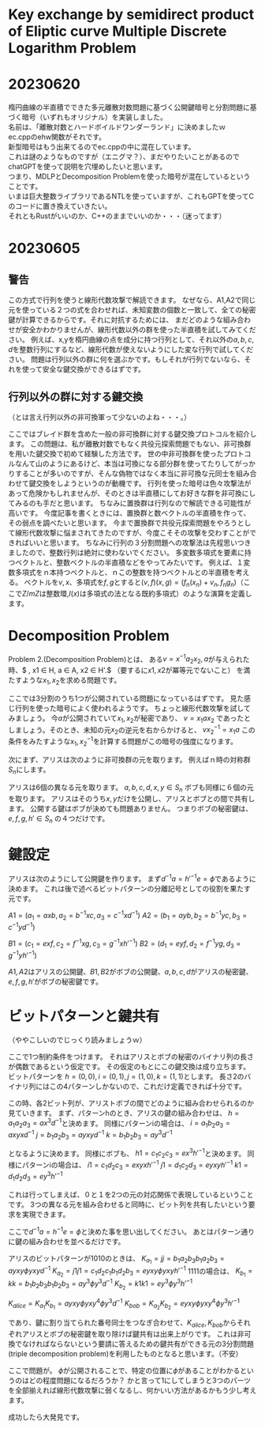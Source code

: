 # Key exchange by semidirect product of Eliptic curve Multiple Discrete Logarithm Problem

# 20230620
楕円曲線の半直積でできた多元離散対数問題に基づく公開鍵暗号と分割問題に基づく暗号（いずれもオリジナル）を実装しました。  
名前は、「離散対数とハードボイルドワンダーランド」に決めましたｗ  
ec.cppのehw関数がそれです。  
新型暗号はもう出来てるのでec.cppの中に混在しています。  
これは謎のようなものですが（エニグマ？）、まだやりたいことがあるのでchatGPTを使って説明を穴埋めしたいと思います。  
つまり、MDLPとDecomposition Problemを使った暗号が混在しているということです。  
いまは巨大整数ライブラリであるNTLを使っていますが、これもGPTを使ってCのコードに置き換えていきたい。  
それともRustがいいのか、C++のままでいいのか・・・（迷ってます）  

# 20230605
## 警告
この方式で行列を使うと線形代数攻撃で解読できます。
なぜなら、A1,A2で同じ元を使っている２つの式を合わせれば、未知変数の個数と一致して、全ての秘密鍵が計算できるからです。それに対抗するためには、
まだどのような組み合わせが安全かわかりませんが、線形代数以外の群を使った半直積を試してみてください。
例えば、x,yを楕円曲線の点を成分に持つ行列として、それ以外の$a,b,c,d$を整数行列にするなど、線形代数が使えないようにした変な行列で試してください。
問題は行列以外の群に何を選ぶかです。もしそれが行列でないなら、それを使って安全な鍵交換ができるはずです。

## 行列以外の群に対する鍵交換
（とは言え行列以外の非可換軍って少ないのよね・・・。）

ここではブレイド群を含めた一般の非可換群に対する鍵交換プロトコルを紹介します。
この問題は、私が離散対数でもなく共役元探索問題でもない、非可換群を用いた鍵交換で初めて経験した方法です。
世の中非可換群を使ったプロトコルなんて山のようにあるけど、本当は可換になる部分群を使ってたりしてがっかりすることが多いのですが、そんな偽物ではなく本当に非可換な元同士を組み合わせて鍵交換をしようというのが動機です。
行列を使った暗号は色々攻撃法があって危険かもしれませんが、そのときは半直積にしてお好きな群を非可換にしてみるのも手だと思います。
ちなみに置換群は行列なので解読できる可能性が高いです。
今度記事を書くときには、置換群と数ベクトルの半直積を作って、その弱点を調べたいと思います。
今まで置換群で共役元探索問題をやろうとして線形代数攻撃に悩まされてきたのですが、今度こそその攻撃を交わすことができればいいと思います。
ちなみに行列の３分割問題への攻撃法は先程思いつきましたので、整数行列は絶対に使わないでください。
多変数多項式を要素に持つベクトルと、整数ベクトルの半直積などをやってみたいです。
例えば、１変数多項式をｎ本持つベクトルと、ｎこの整数を持つベクトルとの半直積を考える。
ベクトルを$v,x$、多項式を$f,g$とすると$(v,f)(x,g)=(f_n(x_n)+v_n,f_ng_n)$（ここで$Z/mZ$は整数環,$I(x)$は多項式の法となる既約多項式）のような演算を定義します。

# Decomposition Problem

Problem 2.(Decomposition Problem)とは、 
ある$v = x^{-1}a_2x_2,a$が与えられた時、$ , x1 ∈ H, a ∈ A, x2 ∈ H'.$
（要するに$x1,x2$が冪等元でないこと）
を満たすような$x_1,x_2$を求める問題です。

ここでは3分割のうち1つが公開されている問題になっているはずです。
見た感じ行列を使った暗号によく使われるようです。
ちょっと線形代数攻撃を試してみましょう。
今$a$が公開されていて$x_1,x_2$が秘密であり、
$v=x_1ax_2$
であったとしましょう。そのとき、未知の元$x_2$の逆元を右からかけると、
$vx_2^{-1}=x_1a$
この条件をみたすような$x_1,x_2^{-1}$を計算する問題がこの暗号の強度になります。

次にまず、アリスは次のように非可換群の元を取ります。
例えばｎ時の対称群$S_n$にします。

アリスは6個の異なる元を取ります。
$a,b,c,d,x,y \in S_n$
ボブも同様に６個の元を取ります。
アリスはそのうち$x,y$だけを公開し、アリスとボブとの間で共有します。
公開する鍵はボブが決めても問題ありません。
つまりボブの秘密鍵は、
$e,f,g,h' \in S_n$
の４つだけです。

# 鍵設定
アリスは次のようにして公開鍵を作ります。
まず$d^{-1}a=h'^{-1}e=\phi$であるように決めます。
これは後で述べるビットパターンの分離記号としての役割を果たす元です。

$A1=(a_1=axb,a_2=b^{-1}xc,a_3=c^{-1}xd^{-1})$
$A2=(b_1=ayb,b_2=b^{-1}yc,b_3=c^{-1}yd^{-1})$

$B1=(c_1=exf,c_2=f^{-1}xg,c_3=g^{-1}xh'^{-1})$
$B2=(d_1=eyf,d_2=f^{-1}yg,d_3=g^{-1}y h'^{-1})$

$A1,A2$はアリスの公開鍵、$B1,B2$がボブの公開鍵、$a,b,c,d$がアリスの秘密鍵、$e,f,g,h'$がボブの秘密鍵です。

# ビットパターンと鍵共有
（ややこしいのでじっくり読みましょうｗ）

ここで1つ制約条件をつけます。
それはアリスとボブの秘密のバイナリ列の長さが偶数であるという仮定です。
その仮定のもとにこの鍵交換は成り立ちます。
ビットパターンを
$h=(0,0),i=(0,1),j=(1,0),k=(1,1)$とします。
長さ2のバイナリ列にはこの4パターンしかないので、これだけ定義できれば十分です。

この時、各2ビット列が、アリストボブの間でどのように組み合わせられるのか見ていきます。
まず、パターンhのとき、アリスの鍵の組み合わせは、
$h=a_1a_2a_3=ax^3d^{-1}$と決めます。
同様にパターンiの場合は、
$i=a_1b_2a_3=axyxd^{-1}$
$j=b_1a_2b_3=ayxyd^{-1}$
$k=b_1b_2b_3=ay^3d^{-1}$

となるように決めます。
同様にボブも、
$h1=c_1c_2c_3=ex^3h'^{-1}$と決めます。
同様にパターンiの場合は、
$i1=c_1d_2c_3=exyxh'^{-1}$
$j1=d_1c_2d_3=eyxyh'^{-1}$
$k1=d_1d_2d_3=ey^3h'^{-1}$

これは行ってしまえば、０と１を2つの元の対応関係で表現しているということです。
3つの異なる元を組み合わせると同時に、ビット列を共有したいという要求を実現できます。

ここで$d^{-1}a=h^{-1}e=\phi$と決めた事を思い出してください。
あとはパターン通りに鍵の組み合わせを並べるだけです。

アリスのビットパターンが1010のときは、
$K_{a_1}=jj=b_1a_2b_3b_1a_2b_3=ayxy\phi yxyd^{-1}$
$K_{a_2}=j1j1=c_1d_2c_1b_1d_2b_3=eyxy\phi yxyh'^{-1}$
1111の場合は、
$K_{b_1}=kk=b_1b_2b_3b_1b_2b_3=ay^3\phi y^3d^{-1}$
$K_{b_2}=k1k1=ey^3\phi y^3h'^{-1}$

$K_{alice}=K_{a_1}K_{b_1}=ayxy\phi yxy^4\phi y^3d^{-1}$
$K_{bob}=K_{a_2}K_{b_2}=eyxy\phi yxy^4\phi y^3h'^{-1}$

であり、鍵に割り当てられた番号同士をつなぎ合わせて、$K_{alice},K_{bob}$からそれぞれアリスとボブの秘密鍵を取り除けば鍵共有は出来上がりです。
これは非可換でなければならないという要請に答えるための鍵共有ができる元の3分割問題(triple decomposition problem)を利用したものとなると思います。（不安）

ここで問題が。
$\phi$が公開されることで、特定の位置に$\phi$があることがわかるというのはどの程度問題になるだろうか？
かと言って1にしてしまうと3つのパーツを全部揃えれば線形代数攻撃に弱くなるし、何かいい方法があるかもう少し考えます。

成功したら大発見です。

